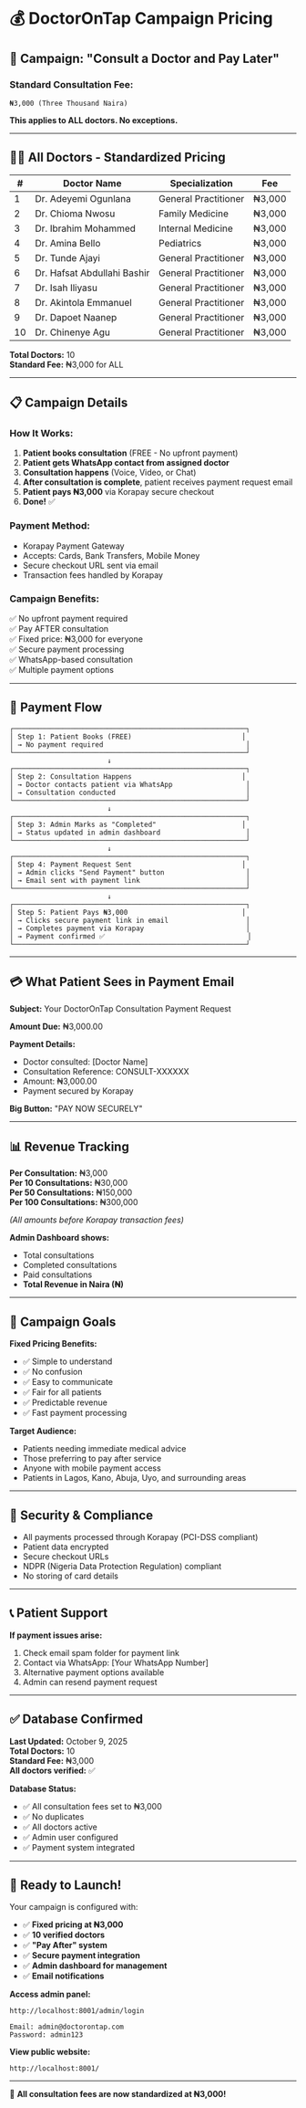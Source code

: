 # 💰 DoctorOnTap Campaign Pricing

## 🎯 Campaign: "Consult a Doctor and Pay Later"

### **Standard Consultation Fee:**
```
₦3,000 (Three Thousand Naira)
```

**This applies to ALL doctors. No exceptions.**

---

## 👨‍⚕️ All Doctors - Standardized Pricing

| # | Doctor Name | Specialization | Fee |
|---|-------------|----------------|-----|
| 1 | Dr. Adeyemi Ogunlana | General Practitioner | ₦3,000 |
| 2 | Dr. Chioma Nwosu | Family Medicine | ₦3,000 |
| 3 | Dr. Ibrahim Mohammed | Internal Medicine | ₦3,000 |
| 4 | Dr. Amina Bello | Pediatrics | ₦3,000 |
| 5 | Dr. Tunde Ajayi | General Practitioner | ₦3,000 |
| 6 | Dr. Hafsat Abdullahi Bashir | General Practitioner | ₦3,000 |
| 7 | Dr. Isah Iliyasu | General Practitioner | ₦3,000 |
| 8 | Dr. Akintola Emmanuel | General Practitioner | ₦3,000 |
| 9 | Dr. Dapoet Naanep | General Practitioner | ₦3,000 |
| 10 | Dr. Chinenye Agu | General Practitioner | ₦3,000 |

**Total Doctors:** 10  
**Standard Fee:** ₦3,000 for ALL

---

## 📋 Campaign Details

### **How It Works:**
1. **Patient books consultation** (FREE - No upfront payment)
2. **Patient gets WhatsApp contact from assigned doctor**
3. **Consultation happens** (Voice, Video, or Chat)
4. **After consultation is complete**, patient receives payment request email
5. **Patient pays ₦3,000** via Korapay secure checkout
6. **Done!** ✅

### **Payment Method:**
- Korapay Payment Gateway
- Accepts: Cards, Bank Transfers, Mobile Money
- Secure checkout URL sent via email
- Transaction fees handled by Korapay

### **Campaign Benefits:**
✅ No upfront payment required  
✅ Pay AFTER consultation  
✅ Fixed price: ₦3,000 for everyone  
✅ Secure payment processing  
✅ WhatsApp-based consultation  
✅ Multiple payment options  

---

## 🔄 Payment Flow

```
┌─────────────────────────────────────────────────────────┐
│ Step 1: Patient Books (FREE)                           │
│ → No payment required                                   │
└─────────────────────────────────────────────────────────┘
                        ↓
┌─────────────────────────────────────────────────────────┐
│ Step 2: Consultation Happens                           │
│ → Doctor contacts patient via WhatsApp                  │
│ → Consultation conducted                                │
└─────────────────────────────────────────────────────────┘
                        ↓
┌─────────────────────────────────────────────────────────┐
│ Step 3: Admin Marks as "Completed"                     │
│ → Status updated in admin dashboard                     │
└─────────────────────────────────────────────────────────┘
                        ↓
┌─────────────────────────────────────────────────────────┐
│ Step 4: Payment Request Sent                           │
│ → Admin clicks "Send Payment" button                    │
│ → Email sent with payment link                          │
└─────────────────────────────────────────────────────────┘
                        ↓
┌─────────────────────────────────────────────────────────┐
│ Step 5: Patient Pays ₦3,000                            │
│ → Clicks secure payment link in email                   │
│ → Completes payment via Korapay                         │
│ → Payment confirmed ✅                                   │
└─────────────────────────────────────────────────────────┘
```

---

## 💳 What Patient Sees in Payment Email

**Subject:** Your DoctorOnTap Consultation Payment Request

**Amount Due:** ₦3,000.00

**Payment Details:**
- Doctor consulted: [Doctor Name]
- Consultation Reference: CONSULT-XXXXXX
- Amount: ₦3,000.00
- Payment secured by Korapay

**Big Button:** "PAY NOW SECURELY"

---

## 📊 Revenue Tracking

**Per Consultation:** ₦3,000  
**Per 10 Consultations:** ₦30,000  
**Per 50 Consultations:** ₦150,000  
**Per 100 Consultations:** ₦300,000  

*(All amounts before Korapay transaction fees)*

**Admin Dashboard shows:**
- Total consultations
- Completed consultations
- Paid consultations
- **Total Revenue in Naira (₦)**

---

## 🎯 Campaign Goals

**Fixed Pricing Benefits:**
- ✅ Simple to understand
- ✅ No confusion
- ✅ Easy to communicate
- ✅ Fair for all patients
- ✅ Predictable revenue
- ✅ Fast payment processing

**Target Audience:**
- Patients needing immediate medical advice
- Those preferring to pay after service
- Anyone with mobile payment access
- Patients in Lagos, Kano, Abuja, Uyo, and surrounding areas

---

## 🔐 Security & Compliance

- All payments processed through Korapay (PCI-DSS compliant)
- Patient data encrypted
- Secure checkout URLs
- NDPR (Nigeria Data Protection Regulation) compliant
- No storing of card details

---

## 📞 Patient Support

**If payment issues arise:**
1. Check email spam folder for payment link
2. Contact via WhatsApp: [Your WhatsApp Number]
3. Alternative payment options available
4. Admin can resend payment request

---

## ✅ Database Confirmed

**Last Updated:** October 9, 2025  
**Total Doctors:** 10  
**Standard Fee:** ₦3,000  
**All doctors verified:** ✅

**Database Status:**
- ✅ All consultation fees set to ₦3,000
- ✅ No duplicates
- ✅ All doctors active
- ✅ Admin user configured
- ✅ Payment system integrated

---

## 🚀 Ready to Launch!

Your campaign is configured with:
- ✅ **Fixed pricing at ₦3,000**
- ✅ **10 verified doctors**
- ✅ **"Pay After" system**
- ✅ **Secure payment integration**
- ✅ **Admin dashboard for management**
- ✅ **Email notifications**

**Access admin panel:**
```
http://localhost:8001/admin/login

Email: admin@doctorontap.com
Password: admin123
```

**View public website:**
```
http://localhost:8001/
```

---

💚 **All consultation fees are now standardized at ₦3,000!**

